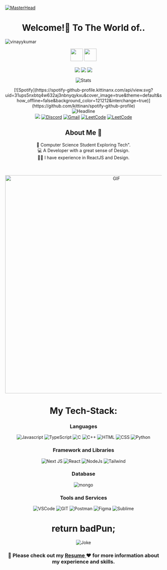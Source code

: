 [![MasterHead](https://64.media.tumblr.com/13d2c753eed929097cc13bbb1d3e482c/67441800327766fc-96/s1920x1080/fe67f6e7feaaf682aa84cd0280cbb4eed24e9dea.gif)](https://rishavchanda.io)
<h1 align="center">Welcome!🎉 To The World of..</h1>
<p align="left"> <img src="https://komarev.com/ghpvc/?username=vinayykumar&label=Profile%20views&color=0e75b6&style=flat" alt="vinayykumar" /> </p>
<p>
<div align="center">
<img height="40px" src="https://img.shields.io/badge/-VINAY-109c5b?&style=for-the-badge&logoWidth=50"/>
<img height="40px" src="https://img.shields.io/badge/-KUMAR-024023?&style=for-the-badge&logoWidth=50"/>
</div>
<br>



<div align="center">
<img src="https://img.shields.io/badge/-A-109c5b?&style=for-the-badge&logoWidth=50"/>
<img src="https://img.shields.io/badge/-Software-024023?&style=for-the-badge&logoWidth=50"/>
<img src="https://img.shields.io/badge/-Developer-109c5b?&style=for-the-badge&logoWidth=50"/>
</div>
</p>

<div  align=center>
        <p align="center">
  <img src="https://github-readme-stats.vercel.app/api?username=vinayykumar&show_icons=true&theme=dracula" alt="Stats" />
</p>
[![Spotify](https://spotify-github-profile.kittinanx.com/api/view.svg?uid=31ups5nxbtq4w632aj3nbnyqykxu&cover_image=true&theme=default&show_offline=false&background_color=121212&interchange=true)](https://github.com/kittinan/spotify-github-profile)
    <div align=center>

<div align=center>
        <img src="https://readme-typing-svg.herokuapp.com?color=109c5b&size=32&center=true&vCenter=true&width=600&height=50&lines=Hi+there+I'm+Vinay+%F0%9F%91%8B;Software+Developer;Problem+Solver" alt="Headline" />
</div> 
<div>
        <a href="https://www.linkedin.com/in/vinay-kumar-6a8120227/"><img src="https://img.shields.io/badge/LinkedIn-0077B5?style=for-the-badge&logo=linkedin&logoColor=whit" /></a>
        <a href="https://www.discordapp.com/users/_orion_314"><img src="https://img.shields.io/badge/Discord-5865F2?style=for-the-badge&logo=discord&logoColor=white" alt="Discord" /></a>
        <a href="mailto:vinayy1709@gmail.com"><img src="https://img.shields.io/badge/Gmail-D14836?style=for-the-badge&logo=gmail&logoColor=white" alt="Gmail" /></a>
        <a href="https://leetcode.com/vinayy1709/"><img src="https://img.shields.io/badge/-LeetCode-FFA116?style=for-the-badge&logo=LeetCode&logoColor=black" alt="LeetCode" /></a>
        <a href="https://www.codechef.com/users/kevin1709"><img src="https://img.shields.io/badge/Codechef-%23B92B27.svg?&style=for-the-badge&logo=Codechef&logoColor=white" alt="LeetCode" /></a>
    </div>

<h2 align="center">About Me 🚀</h2>
<p align="center">
👦 Computer Science Student Exploring Tech". </br>
💻 A Developer with a great sense of Design. </br>
👨‍💻 I have experience in ReactJS and Design. 
</p>

<br>
<br>

<img align="center" width="700px" alt="GIF" src="https://64.media.tumblr.com/3767e62f5ec0f9e342888645959d024e/ea845d2117ae38ea-1c/s1280x1920/434ba20c0469cd7a9199ca811e3712fb6c3fa794.gifv" />

<br>
<h1 align="center">My Tech-Stack:</h1>
<div align="center">
        
### Languages    
![Javascript](https://img.shields.io/badge/JavaScript-323330?style=for-the-badge&logo=javascript&logoColor=F7DF1E) ![TypeScript](https://img.shields.io/badge/typescript-%23007ACC.svg?style=for-the-badge&logo=typescript&logoColor=white) ![C](https://img.shields.io/badge/C-00599C?style=for-the-badge&logo=c&logoColor=white) ![C++](https://img.shields.io/badge/C%2B%2B-00599C?style=for-the-badge&logo=c%2B%2B&logoColor=white)  ![HTML](https://img.shields.io/badge/HTML5-E34F26?style=for-the-badge&logo=html5&logoColor=white) ![CSS](https://img.shields.io/badge/CSS3-1572B6?style=for-the-badge&logo=css3&logoColor=white) ![Python](https://img.shields.io/badge/Python-FFD43B?style=for-the-badge&logo=python&logoColor=blue)

### Framework and Libraries

  ![Next JS](https://img.shields.io/badge/Next-black?style=for-the-badge&logo=next.js&logoColor=white)
  ![React](https://img.shields.io/badge/React-20232A?style=for-the-badge&logo=react&logoColor=61DAFB)
  ![NodeJs](https://img.shields.io/badge/Node.js-339933?style=for-the-badge&logo=nodedotjs&logoColor=white)
  ![Tailwind](https://img.shields.io/badge/Tailwind_CSS-38B2AC?style=for-the-badge&logo=tailwind-css&logoColor=white)

### Database

  ![mongo](https://img.shields.io/badge/MongoDB-4EA94B?style=for-the-badge&logo=mongodb&logoColor=white)
 
### Tools and Services

  <img alt="VSCode" src="https://img.shields.io/badge/Visual%20Studio%20Code-007ACC.svg?style=for-the-badge&logo=Visual-Studio-Code&logoColor=white"/>
  <img alt="GIT" src="https://img.shields.io/badge/Git-F05032.svg?style=for-the-badge&logo=Git&logoColor=white"/>
  <img alt="Postman" src="https://img.shields.io/badge/Postman-FF6C37.svg?style=for-the-badge&logo=Postman&logoColor=white"/>
  <img alt="Figma" src="https://img.shields.io/badge/Figma-F24E1E?style=for-the-badge&logo=figma&logoColor=white"/>
  <img alt="Sublime" src="https://img.shields.io/badge/sublime_text-%23575757.svg?&style=for-the-badge&logo=sublime-text&logoColor=important"/>
  
</div>

<!-- Jokes of the Day -->
<h1 align="center">return badPun;</h1>
<p align="center">
  <img src="https://readme-jokes.vercel.app/api" alt="Joke" />
</p>

<div align="center">
  
<h3> 📄  Please check out my <a href="https://drive.google.com/file/d/1lAgwW1rJXHjPhBTblloKkc1CjCDUyFpa/view"> Resume </a> ❤️ for more information about my experience and skills.</h3>

</div>

